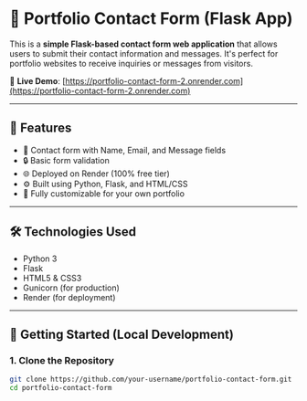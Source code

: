# 💼 Portfolio Contact Form (Flask App)

This is a **simple Flask-based contact form web application** that allows users to submit their contact information and messages. It's perfect for portfolio websites to receive inquiries or messages from visitors.

🔗 **Live Demo**: [https://portfolio-contact-form-2.onrender.com](https://portfolio-contact-form-2.onrender.com)

---

## 📌 Features

- 📧 Contact form with Name, Email, and Message fields  
- 🔒 Basic form validation  
- 🌐 Deployed on Render (100% free tier)  
- ⚙️ Built using Python, Flask, and HTML/CSS  
- 📝 Fully customizable for your own portfolio

---

## 🛠️ Technologies Used

- Python 3  
- Flask  
- HTML5 & CSS3  
- Gunicorn (for production)  
- Render (for deployment)

---

## 🚀 Getting Started (Local Development)

### 1. Clone the Repository

```bash
git clone https://github.com/your-username/portfolio-contact-form.git
cd portfolio-contact-form
